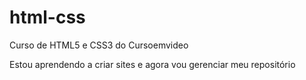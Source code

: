 # html-css
 Curso de HTML5 e CSS3 do Cursoemvideo

Estou aprendendo a criar sites e agora vou gerenciar meu repositório